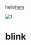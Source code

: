 hello[here](https://help.github.com/articles/publicizing-or-hiding-organization-membership/)

![1](https://www.google.com/search?rlz=1C1GCEU_plPL821PL821&biw=1366&bih=608&tbm=isch&sa=1&ei=BTVtXP3IF4_KrgTiwoPoDA&q=tree&oq=tree&gs_l=img.3..35i39l2j0i67l3j0j0i67j0j0i67l2.83410.83930..84201...0.0..0.86.264.4......1....1..gws-wiz-img.xxXfZdIueKU#imgrc=mm7N6wmUaR02DM:)

# blink


